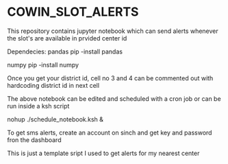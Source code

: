 # COWIN_SLOT_ALERTS
This repository contains jupyter notebook which can send alerts whenever the slot's are available in prvided center id

Dependecies:
pandas
pip -install pandas

numpy
pip -install numpy

Once you get your district id, cell no 3 and 4 can be commented out with hardcoding district id in next cell

The above notebook can be edited and scheduled with a cron job or can be run inside a ksh script

nohup ./schedule_notebook.ksh &


To get sms alerts, create an account on sinch and get key and password fron the dashboard

This is just a template sript I used to get alerts for my nearest center
